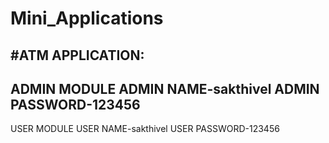 # Mini_Applications
#ATM APPLICATION:
-----------------------------------------------------------------------------------------------------------------------
ADMIN MODULE
    ADMIN NAME-sakthivel
    ADMIN PASSWORD-123456
-------------------------------------------------------------------------------------------------------------------------
USER MODULE
   USER NAME-sakthivel
   USER PASSWORD-123456
 
